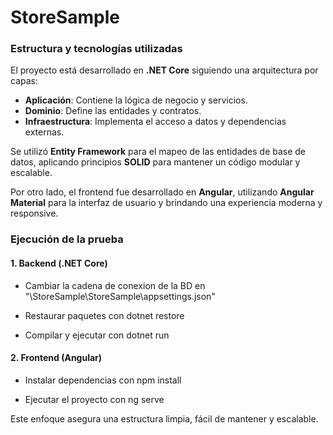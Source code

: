 # StoreSample
### Estructura y tecnologías utilizadas
El proyecto está desarrollado en **.NET Core** siguiendo una arquitectura por capas:

- **Aplicación**: Contiene la lógica de negocio y servicios.
- **Dominio**: Define las entidades y contratos.
- **Infraestructura**: Implementa el acceso a datos y dependencias externas.

Se utilizó **Entity Framework** para el mapeo de las entidades de base de datos, aplicando principios **SOLID** para mantener un código modular y escalable.

Por otro lado, el frontend fue desarrollado en **Angular**, utilizando **Angular Material** para la interfaz de usuario y brindando una experiencia moderna y responsive.

### Ejecución de la prueba

#### 1. Backend (.NET Core)
- Cambiar la cadena de conexion de la BD en "\StoreSample\StoreSample\appsettings.json"

- Restaurar paquetes con dotnet restore

- Compilar y ejecutar con dotnet run

#### 2. Frontend (Angular)
- Instalar dependencias con npm install

- Ejecutar el proyecto con ng serve

Este enfoque asegura una estructura limpia, fácil de mantener y escalable.
